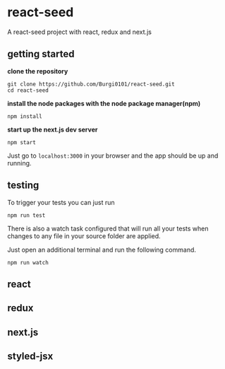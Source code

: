 # react-seed

A react-seed project with react, redux and next.js


## getting started

**clone the repository**
```
git clone https://github.com/Burgi0101/react-seed.git
cd react-seed
```
**install the node packages with the node package manager(npm)**
```
npm install
```
**start up the next.js dev server**
```
npm start
```
Just go to ```localhost:3000``` in your browser and the app should be up and running.

## testing
To trigger your tests you can just run 
```
npm run test
```
There is also a watch task configured that will run all your tests when changes to
any file in your source folder are applied.

Just open an additional terminal and run the following command.
```
npm run watch
```
## react

## redux

## next.js

## styled-jsx


